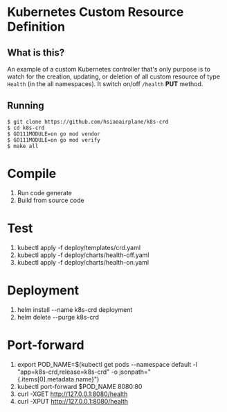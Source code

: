 # Kubernetes Custom Resource Definition

## What is this?

An example of a custom Kubernetes controller that's only purpose is to watch for the creation, updating, or deletion of all custom resource of type `Health` (in the all namespaces). It switch on/off `/health` **PUT** method.

## Running

```
$ git clone https://github.com/hsiaoairplane/k8s-crd
$ cd k8s-crd
$ GO111MODULE=on go mod vendor
$ GO111MODULE=on go mod verify
$ make all
```

# Compile
1. Run code generate
2. Build from source code

# Test
1. kubectl apply -f deploy/templates/crd.yaml
2. kubectl apply -f deploy/charts/health-off.yaml
3. kubectl apply -f deploy/charts/health-on.yaml

# Deployment
1. helm install --name k8s-crd deployment
2. helm delete --purge k8s-crd

# Port-forward
1. export POD_NAME=$(kubectl get pods --namespace default -l "app=k8s-crd,release=k8s-crd" -o jsonpath="{.items[0].metadata.name}")
2. kubectl port-forward $POD_NAME 8080:80
3. curl -XGET http://127.0.0.1:8080/health
4. curl -XPUT http://127.0.0.1:8080/health
